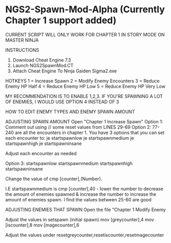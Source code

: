 # NGS2-Spawn-Mod-Alpha (Currently Chapter 1 support added)
CURRENT SCRIPT WILL ONLY WORK FOR CHAPTER 1 IN STORY MODE ON MASTER NINJA

INSTRUCTIONS
1. Download Cheat Engine 7.3
2. Launch NGS2SpawnMod.CT
3. Attach Cheat Engine To Ninja Gaiden Sigma2.exe

HOTKEYS
1 = Increase Spawn
2 = Modify Enemy Encounters
3 = Reduce Enemy HP Half
4 = Reduce Enemy HP Low
5 = Reduce Enemy HP Very Low 

MY RECOMMENDATION IS TO ENABLE 1,2,3. IF YOU'RE SPAWNING A LOT OF ENEMIES, I WOULD USE OPTION 4 INSTEAD OF 3

HOW TO EDIT ENEMY TYPES AND ENEMY SPAWN AMOUNT

ADJUSTING SPAWN AMOUNT
Open "Chapter 1 Increase Spawn"
Option 1: Comment out using // some reset values from LINES 29-69
Option 2: 77-240 are all the encounters in chapter 1. You have 3 options that you can set each encounter to: 
je startspawnlow
je startspawnmedium
je startspawnhigh
je startspawninsane

Adjust each encounter as needed

Option 3:
startspawnlow
startspawnmedium
startspawnhigh
startspawninsane

Change the value of cmp [counter],(Number).

I.E startspawnmedium is cmp [counter],40 - lower the number to decrease the amount of enemies spawned & increase the number to increase the amount of enemies spawn. I find the values between 25-60 are good

ADJUSTING ENEMIES THAT SPAWN
Open the file "Chapter 1 Modify Enemy

Adjust the values in setspawn (initial spawn)
   mov [greycounter],4
   mov [iscounter],8
   mov [magecounter],6
 
Adjust the values under resetgreycounter,resetiscounter,resetmagecounter
